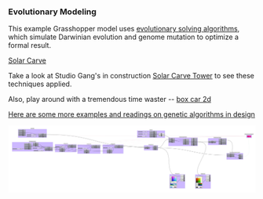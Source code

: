 ### Evolutionary Modeling

This example Grasshopper model uses [evolutionary solving algorithms](https://en.wikipedia.org/wiki/Evolutionary_algorithm), which simulate Darwinian evolution and genome mutation to optimize a formal result.

[Solar Carve](solar_carve.gh)

Take a look at Studio Gang's in construction [Solar Carve Tower](http://www.archdaily.com/806233/new-images-of-studio-gangs-solar-carve-tower-revealed-as-project-gets-underway) to see these techniques applied.

Also, play around with a tremendous time waster -- [box car 2d](http://boxcar2d.com/) 

[Here are some more examples and readings on genetic algorithms in design](genalgo.md)

![gh](solar_carve.png)

